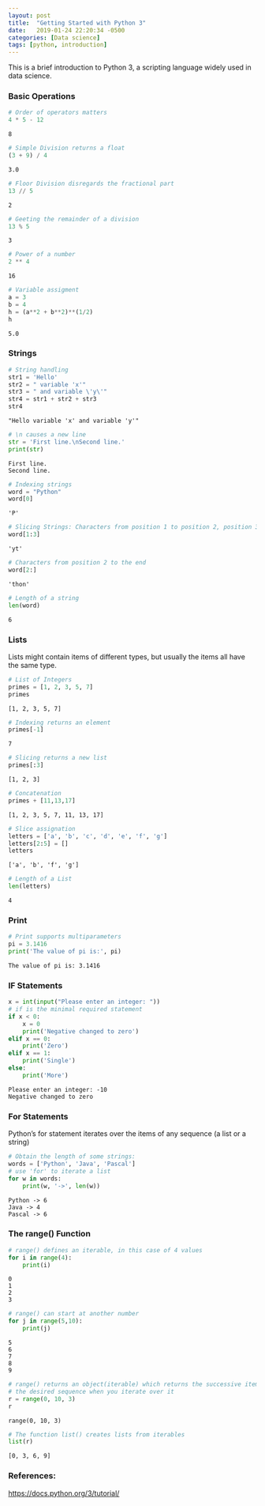 ```yaml
---
layout: post
title:  "Getting Started with Python 3"
date:   2019-01-24 22:20:34 -0500
categories: [Data science]
tags: [python, introduction]
---
```




This is a brief introduction to Python 3, a scripting language widely used in data science. 

### Basic Operations


```python
# Order of operators matters
4 * 5 - 12
```




    8




```python
# Simple Division returns a float
(3 + 9) / 4 
```




    3.0




```python
# Floor Division disregards the fractional part
13 // 5
```




    2




```python
# Geeting the remainder of a division
13 % 5
```




    3




```python
# Power of a number
2 ** 4
```




    16




```python
# Variable assigment
a = 3
b = 4
h = (a**2 + b**2)**(1/2)
h
```




    5.0



### Strings


```python
# String handling
str1 = 'Hello'
str2 = " variable 'x'"
str3 = " and variable \'y\'"
str4 = str1 + str2 + str3
str4
```




    "Hello variable 'x' and variable 'y'"




```python
# \n causes a new line
str = 'First line.\nSecond line.'
print(str)
```

    First line.
    Second line.
    


```python
# Indexing strings
word = "Python"
word[0]
```




    'P'




```python
# Slicing Strings: Characters from position 1 to position 2, position 3 is excluded
word[1:3] 
```




    'yt'




```python
# Characters from position 2 to the end
word[2:] 
```




    'thon'




```python
# Length of a string
len(word)
```




    6



### Lists
Lists might contain items of different types, but usually the items all have the same type.


```python
# List of Integers
primes = [1, 2, 3, 5, 7]
primes
```




    [1, 2, 3, 5, 7]




```python
# Indexing returns an element
primes[-1]
```




    7




```python
# Slicing returns a new list
primes[:3]
```




    [1, 2, 3]




```python
# Concatenation
primes + [11,13,17]
```




    [1, 2, 3, 5, 7, 11, 13, 17]




```python
# Slice assignation
letters = ['a', 'b', 'c', 'd', 'e', 'f', 'g']
letters[2:5] = []
letters
```




    ['a', 'b', 'f', 'g']




```python
# Length of a List
len(letters)
```




    4



### Print


```python
# Print supports multiparameters
pi = 3.1416
print('The value of pi is:', pi)
```

    The value of pi is: 3.1416
    

### IF Statements


```python
x = int(input("Please enter an integer: "))
# if is the minimal required statement
if x < 0:
    x = 0
    print('Negative changed to zero')
elif x == 0:
    print('Zero')
elif x == 1:
    print('Single')
else:
    print('More')
```

    Please enter an integer: -10
    Negative changed to zero
    

### For Statements
Python’s for statement iterates over the items of any sequence (a list or a string)


```python
# Obtain the length of some strings:
words = ['Python', 'Java', 'Pascal']
# use 'for' to iterate a list
for w in words:
    print(w, '->', len(w))
```

    Python -> 6
    Java -> 4
    Pascal -> 6
    

### The range() Function


```python
# range() defines an iterable, in this case of 4 values
for i in range(4):
    print(i)
```

    0
    1
    2
    3
    


```python
# range() can start at another number
for j in range(5,10):
    print(j)
```

    5
    6
    7
    8
    9
    


```python
# range() returns an object(iterable) which returns the successive items of 
# the desired sequence when you iterate over it
r = range(0, 10, 3)
r
```




    range(0, 10, 3)




```python
# The function list() creates lists from iterables
list(r)
```




    [0, 3, 6, 9]



### References:
https://docs.python.org/3/tutorial/
